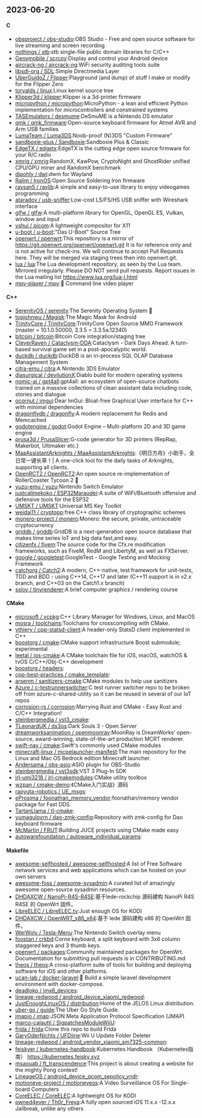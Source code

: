 ## 2023-06-20

#### C
* [obsproject / obs-studio](https://github.com/obsproject/obs-studio):OBS Studio - Free and open source software for live streaming and screen recording
* [nothings / stb](https://github.com/nothings/stb):stb single-file public domain libraries for C/C++
* [Genymobile / scrcpy](https://github.com/Genymobile/scrcpy):Display and control your Android device
* [aircrack-ng / aircrack-ng](https://github.com/aircrack-ng/aircrack-ng):WiFi security auditing tools suite
* [libsdl-org / SDL](https://github.com/libsdl-org/SDL):Simple Directmedia Layer
* [UberGuidoZ / Flipper](https://github.com/UberGuidoZ/Flipper):Playground (and dump) of stuff I make or modify for the Flipper Zero
* [torvalds / linux](https://github.com/torvalds/linux):Linux kernel source tree
* [Klipper3d / klipper](https://github.com/Klipper3d/klipper):Klipper is a 3d-printer firmware
* [micropython / micropython](https://github.com/micropython/micropython):MicroPython - a lean and efficient Python implementation for microcontrollers and constrained systems
* [TASEmulators / desmume](https://github.com/TASEmulators/desmume):DeSmuME is a Nintendo DS emulator
* [qmk / qmk_firmware](https://github.com/qmk/qmk_firmware):Open-source keyboard firmware for Atmel AVR and Arm USB families
* [LumaTeam / Luma3DS](https://github.com/LumaTeam/Luma3DS):Noob-proof (N)3DS "Custom Firmware"
* [sandboxie-plus / Sandboxie](https://github.com/sandboxie-plus/Sandboxie):Sandboxie Plus & Classic
* [EdgeTX / edgetx](https://github.com/EdgeTX/edgetx):EdgeTX is the cutting edge open source firmware for your R/C radio
* [xmrig / xmrig](https://github.com/xmrig/xmrig):RandomX, KawPow, CryptoNight and GhostRider unified CPU/GPU miner and RandomX benchmark
* [djpohly / dwl](https://github.com/djpohly/dwl):dwm for Wayland
* [Ralim / IronOS](https://github.com/Ralim/IronOS):Open Source Soldering Iron firmware
* [raysan5 / raylib](https://github.com/raysan5/raylib):A simple and easy-to-use library to enjoy videogames programming
* [ataradov / usb-sniffer](https://github.com/ataradov/usb-sniffer):Low-cost LS/FS/HS USB sniffer with Wireshark interface
* [glfw / glfw](https://github.com/glfw/glfw):A multi-platform library for OpenGL, OpenGL ES, Vulkan, window and input
* [yshui / picom](https://github.com/yshui/picom):A lightweight compositor for X11
* [u-boot / u-boot](https://github.com/u-boot/u-boot):"Das U-Boot" Source Tree
* [openwrt / openwrt](https://github.com/openwrt/openwrt):This repository is a mirror of https://git.openwrt.org/openwrt/openwrt.git It is for reference only and is not active for check-ins. We will continue to accept Pull Requests here. They will be merged via staging trees then into openwrt.git.
* [lua / lua](https://github.com/lua/lua):The Lua development repository, as seen by the Lua team. Mirrored irregularly. Please DO NOT send pull requests. Report issues in the Lua mailing list https://www.lua.org/lua-l.html
* [mpv-player / mpv](https://github.com/mpv-player/mpv):🎥
Command line video player

#### C++
* [SerenityOS / serenity](https://github.com/SerenityOS/serenity):The Serenity Operating System
🐞
* [topjohnwu / Magisk](https://github.com/topjohnwu/Magisk):The Magic Mask for Android
* [TrinityCore / TrinityCore](https://github.com/TrinityCore/TrinityCore):TrinityCore Open Source MMO Framework (master = 10.1.0.50000, 3.3.5 = 3.3.5a.12340)
* [bitcoin / bitcoin](https://github.com/bitcoin/bitcoin):Bitcoin Core integration/staging tree
* [CleverRaven / Cataclysm-DDA](https://github.com/CleverRaven/Cataclysm-DDA):Cataclysm - Dark Days Ahead. A turn-based survival game set in a post-apocalyptic world.
* [duckdb / duckdb](https://github.com/duckdb/duckdb):DuckDB is an in-process SQL OLAP Database Management System
* [citra-emu / citra](https://github.com/citra-emu/citra):A Nintendo 3DS Emulator
* [diasurgical / devilutionX](https://github.com/diasurgical/devilutionX):Diablo build for modern operating systems
* [nomic-ai / gpt4all](https://github.com/nomic-ai/gpt4all):gpt4all: an ecosystem of open-source chatbots trained on a massive collections of clean assistant data including code, stories and dialogue
* [ocornut / imgui](https://github.com/ocornut/imgui):Dear ImGui: Bloat-free Graphical User interface for C++ with minimal dependencies
* [dragonflydb / dragonfly](https://github.com/dragonflydb/dragonfly):A modern replacement for Redis and Memcached
* [godotengine / godot](https://github.com/godotengine/godot):Godot Engine – Multi-platform 2D and 3D game engine
* [prusa3d / PrusaSlicer](https://github.com/prusa3d/PrusaSlicer):G-code generator for 3D printers (RepRap, Makerbot, Ultimaker etc.)
* [MaaAssistantArknights / MaaAssistantArknights](https://github.com/MaaAssistantArknights/MaaAssistantArknights):《明日方舟》小助手，全日常一键长草！| A one-click tool for the daily tasks of Arknights, supporting all clients.
* [OpenRCT2 / OpenRCT2](https://github.com/OpenRCT2/OpenRCT2):An open source re-implementation of RollerCoaster Tycoon 2
🎢
* [yuzu-emu / yuzu](https://github.com/yuzu-emu/yuzu):Nintendo Switch Emulator
* [justcallmekoko / ESP32Marauder](https://github.com/justcallmekoko/ESP32Marauder):A suite of WiFi/Bluetooth offensive and defensive tools for the ESP32
* [UMSKT / UMSKT](https://github.com/UMSKT/UMSKT):Universal MS Key Toolkit
* [weidai11 / cryptopp](https://github.com/weidai11/cryptopp):free C++ class library of cryptographic schemes
* [monero-project / monero](https://github.com/monero-project/monero):Monero: the secure, private, untraceable cryptocurrency
* [griddb / griddb](https://github.com/griddb/griddb):GridDB is a next-generation open source database that makes time series IoT and big data fast,and easy.
* [citizenfx / fivem](https://github.com/citizenfx/fivem):The source code for the Cfx.re modification frameworks, such as FiveM, RedM and LibertyM, as well as FXServer.
* [google / googletest](https://github.com/google/googletest):GoogleTest - Google Testing and Mocking Framework
* [catchorg / Catch2](https://github.com/catchorg/Catch2):A modern, C++-native, test framework for unit-tests, TDD and BDD - using C++14, C++17 and later (C++11 support is in v2.x branch, and C++03 on the Catch1.x branch)
* [ssloy / tinyrenderer](https://github.com/ssloy/tinyrenderer):A brief computer graphics / rendering course

#### CMake
* [microsoft / vcpkg](https://github.com/microsoft/vcpkg):C++ Library Manager for Windows, Linux, and MacOS
* [mosra / toolchains](https://github.com/mosra/toolchains):Toolchains for crosscompiling with CMake.
* [vthiery / cpp-statsd-client](https://github.com/vthiery/cpp-statsd-client):A header-only StatsD client implemented in C++
* [boostorg / cmake](https://github.com/boostorg/cmake):CMake support infrastructure Boost submodule; experimental
* [leetal / ios-cmake](https://github.com/leetal/ios-cmake):A CMake toolchain file for iOS, macOS, watchOS & tvOS C/C++/Obj-C++ development
* [boostorg / headers](https://github.com/boostorg/headers):
* [cpp-best-practices / cmake_template](https://github.com/cpp-best-practices/cmake_template):
* [arsenm / sanitizers-cmake](https://github.com/arsenm/sanitizers-cmake):CMake modules to help use sanitizers
* [Azure / c-testrunnerswitcher](https://github.com/Azure/c-testrunnerswitcher):C test runner switcher repo to be broken off from azure-c-shared-utility so it can be reused in several of our IoT repos
* [corrosion-rs / corrosion](https://github.com/corrosion-rs/corrosion):Marrying Rust and CMake - Easy Rust and C/C++ Integration!
* [steinbergmedia / vst3_cmake](https://github.com/steinbergmedia/vst3_cmake):
* [TLeonardUK / ds3os](https://github.com/TLeonardUK/ds3os):Dark Souls 3 - Open Server
* [dreamworksanimation / openmoonray](https://github.com/dreamworksanimation/openmoonray):MoonRay is DreamWorks’ open-source, award-winning, state-of-the-art production MCRT renderer.
* [swift-nav / cmake](https://github.com/swift-nav/cmake):Swift's commonly used CMake modules
* [minecraft-linux / mcpelauncher-manifest](https://github.com/minecraft-linux/mcpelauncher-manifest):The main repository for the Linux and Mac OS Bedrock edition Minecraft launcher.
* [Andersama / obs-asio](https://github.com/Andersama/obs-asio):ASIO plugin for OBS-Studio
* [steinbergmedia / vst3sdk](https://github.com/steinbergmedia/vst3sdk):VST 3 Plug-In SDK
* [jrl-umi3218 / jrl-cmakemodules](https://github.com/jrl-umi3218/jrl-cmakemodules):CMake utility toolbox
* [wzpan / cmake-demo](https://github.com/wzpan/cmake-demo):《CMake入门实战》源码
* [rapyuta-robotics / UE_msgs](https://github.com/rapyuta-robotics/UE_msgs):
* [eProsima / foonathan_memory_vendor](https://github.com/eProsima/foonathan_memory_vendor):foonathan/memory vendor package for Fast DDS.
* [TartanLlama / tl-cmake](https://github.com/TartanLlama/tl-cmake):
* [yumagulovrn / dao-zmk-config](https://github.com/yumagulovrn/dao-zmk-config):Repository with zmk-config for Dao keyboard firmware
* [McMartin / FRUT](https://github.com/McMartin/FRUT):Building JUCE projects using CMake made easy
* [autowarefoundation / autoware_individual_params](https://github.com/autowarefoundation/autoware_individual_params):

#### Makefile
* [awesome-selfhosted / awesome-selfhosted](https://github.com/awesome-selfhosted/awesome-selfhosted):A list of Free Software network services and web applications which can be hosted on your own servers
* [awesome-foss / awesome-sysadmin](https://github.com/awesome-foss/awesome-sysadmin):A curated list of amazingly awesome open-source sysadmin resources.
* [DHDAXCW / NanoPi-R4S-R4SE](https://github.com/DHDAXCW/NanoPi-R4S-R4SE):基于lede-rockchip 源码建构 NanoPi R4S R4SE 的 OpenWrt 固件。
* [LibreELEC / LibreELEC.tv](https://github.com/LibreELEC/LibreELEC.tv):Just enough OS for KODI
* [DHDAXCW / OpenWRT_x86_x64](https://github.com/DHDAXCW/OpenWRT_x86_x64):基于 lede 源码建构 x86 的 OpenWrt 固件。
* [WerWolv / Tesla-Menu](https://github.com/WerWolv/Tesla-Menu):The Nintendo Switch overlay menu
* [foostan / crkbd](https://github.com/foostan/crkbd):Corne keyboard, a split keyboard with 3x6 column staggered keys and 3 thumb keys.
* [openwrt / packages](https://github.com/openwrt/packages):Community maintained packages for OpenWrt. Documentation for submitting pull requests is in CONTRIBUTING.md
* [theos / theos](https://github.com/theos/theos):A cross-platform suite of tools for building and deploying software for iOS and other platforms.
* [ucan-lab / docker-laravel](https://github.com/ucan-lab/docker-laravel):🐳
Build a simple laravel development environment with docker-compose.
* [deadloko / imx6_devices](https://github.com/deadloko/imx6_devices):
* [lineage-redwood / android_device_xiaomi_redwood](https://github.com/lineage-redwood/android_device_xiaomi_redwood):
* [JustEnoughLinuxOS / distribution](https://github.com/JustEnoughLinuxOS/distribution):Home of the JELOS Linux distribution.
* [uber-go / guide](https://github.com/uber-go/guide):The Uber Go Style Guide.
* [jmapio / jmap](https://github.com/jmapio/jmap):JSON Meta Application Protocol Specification (JMAP)
* [marco-calautti / SigpatchesModuleWiiU](https://github.com/marco-calautti/SigpatchesModuleWiiU):
* [frida / frida](https://github.com/frida/frida):Clone this repo to build Frida
* [GaryOderNichts / UFDiine](https://github.com/GaryOderNichts/UFDiine):Wii U Update Folder Deleter
* [lineage-redwood / android_vendor_xiaomi_sm7325-common](https://github.com/lineage-redwood/android_vendor_xiaomi_sm7325-common):
* [feiskyer / kubernetes-handbook](https://github.com/feiskyer/kubernetes-handbook):Kubernetes Handbook （Kubernetes指南） https://kubernetes.feisky.xyz
* [msaouab / ft_transcendence](https://github.com/msaouab/ft_transcendence):This project is about creating a website for the mighty Pong contest!
* [LineageOS / android_device_qcom_sepolicy_vndr](https://github.com/LineageOS/android_device_qcom_sepolicy_vndr):
* [motioneye-project / motioneyeos](https://github.com/motioneye-project/motioneyeos):A Video Surveillance OS For Single-board Computers
* [CoreELEC / CoreELEC](https://github.com/CoreELEC/CoreELEC):A lightweight OS for KODI
* [pwned4ever / Th0r_Freya](https://github.com/pwned4ever/Th0r_Freya):A fully open sourced iOS 11.x.x -12.x.x Jailbreak, unlike any others
